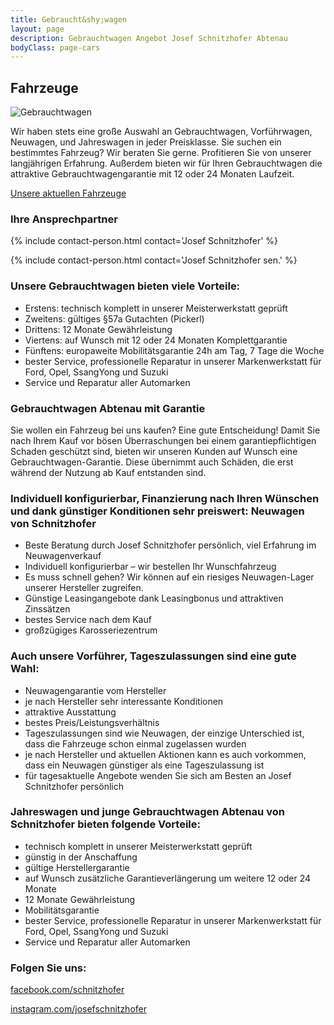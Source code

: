 ```yaml
---
title: Gebraucht&shy;wagen
layout: page
description: Gebrauchtwagen Angebot Josef Schnitzhofer Abtenau
bodyClass: page-cars
---
```


## Fahrzeuge

<img src="{{ 'images/photos/gebraucht.jpg' | relative_url }}" alt="Gebrauchtwagen"/>

Wir haben stets eine große Auswahl an Gebrauchtwagen, Vorführwagen, Neuwagen, und Jahreswagen in jeder Preisklasse. Sie suchen ein
bestimmtes Fahrzeug? Wir beraten Sie gerne. Profitieren Sie von unserer langjährigen Erfahrung. Außerdem bieten wir für Ihren Gebrauchtwagen die attraktive Gebrauchtwagengarantie mit 12 oder 24 Monaten Laufzeit.


<a href="https://fahrzeuge.schnitzhofer.at" class="button">Unsere aktuellen Fahrzeuge</a>


### Ihre Ansprechpartner
{% include contact-person.html contact='Josef Schnitzhofer' %}

{% include contact-person.html contact='Josef Schnitzhofer sen.' %}

### Unsere Gebrauchtwagen bieten viele Vorteile:

* Erstens: technisch komplett in unserer Meisterwerkstatt geprüft
* Zweitens: gültiges §57a Gutachten (Pickerl)
* Drittens: 12 Monate Gewährleistung
* Viertens: auf Wunsch mit 12 oder 24 Monaten Komplettgarantie
* Fünftens: europaweite Mobilitätsgarantie 24h am Tag, 7 Tage die Woche
* bester Service, professionelle Reparatur in unserer Markenwerkstatt für Ford, Opel, SsangYong und Suzuki
* Service und Reparatur aller Automarken

### Gebrauchtwagen Abtenau mit Garantie

Sie wollen ein Fahrzeug bei uns kaufen? Eine gute Entscheidung! Damit Sie nach Ihrem Kauf vor bösen Überraschungen bei einem garantiepflichtigen Schaden geschützt sind, bieten wir unseren Kunden auf Wunsch eine Gebrauchtwagen-Garantie. Diese übernimmt auch Schäden, die erst während der Nutzung ab Kauf entstanden sind.

### Individuell konfigurierbar, Finanzierung nach Ihren Wünschen und dank günstiger Konditionen sehr preiswert: Neuwagen von Schnitzhofer

* Beste Beratung durch Josef Schnitzhofer persönlich, viel Erfahrung im Neuwagenverkauf
* Individuell konfigurierbar – wir bestellen Ihr Wunschfahrzeug
* Es muss schnell gehen? Wir können auf ein riesiges Neuwagen-Lager unserer Hersteller zugreifen.
* Günstige Leasingangebote dank Leasingbonus und attraktiven Zinssätzen
* bestes Service nach dem Kauf
* großzügiges Karosseriezentrum

### Auch unsere Vorführer, Tageszulassungen sind eine gute Wahl:

* Neuwagengarantie vom Hersteller
* je nach Hersteller sehr interessante Konditionen
* attraktive Ausstattung
* bestes Preis/Leistungsverhältnis
* Tageszulassungen sind wie Neuwagen, der einzige Unterschied ist, dass die Fahrzeuge schon einmal zugelassen wurden
* je nach Hersteller und aktuellen Aktionen kann es auch vorkommen, dass ein Neuwagen günstiger als eine Tageszulassung ist
* für tagesaktuelle Angebote wenden Sie sich am Besten an Josef Schnitzhofer persönlich

### Jahreswagen und junge Gebrauchtwagen Abtenau von Schnitzhofer bieten folgende Vorteile:

* technisch komplett in unserer Meisterwerkstatt geprüft
* günstig in der Anschaffung
* gültige Herstellergarantie
* auf Wunsch zusätzliche Garantieverlängerung um weitere 12 oder 24 Monate
* 12 Monate Gewährleistung
* Mobilitätsgarantie
* bester Service, professionelle Reparatur in unserer Markenwerkstatt für Ford, Opel, SsangYong und Suzuki
* Service und Reparatur aller Automarken

### Folgen Sie uns:

[facebook.com/schnitzhofer](https://www.facebook.com/schnitzhofer)

[instagram.com/josefschnitzhofer](https://www.instagram.com/josefschnitzhofer)